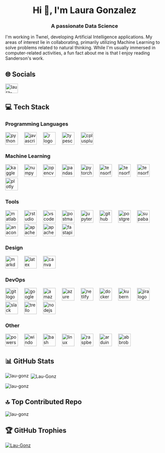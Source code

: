 <h1 align="center">Hi 👋, I'm Laura Gonzalez</h1>
<h3 align="center">A passionate Data Science</h3>

I'm working in Twnel, developing Artificial Intelligence applications. My areas of interest lie in collaborating, primarily utilizing Machine Learning to solve problems related to natural thinking. While I'm usually immersed in computer-related activities, a fun fact about me is that I enjoy reading Sanderson's work.<br>

## 🌐 Socials
<p align="left">
<a href="https://linkedin.com/in/laura-valentina" target="blank"><img align="center" src="https://raw.githubusercontent.com/rahuldkjain/github-profile-readme-generator/master/src/images/icons/Social/linked-in-alt.svg" alt="laura-valentina" height="30" width="40" /></a>
</p>

## 💻 Tech Stack

### Programming Languages

<div align="left">
  <img src="https://skillicons.dev/icons?i=py" height="40" alt="python logo"  />
  <img width="12" />
  
  <img src="https://skillicons.dev/icons?i=js" height="40" alt="javascript logo"  />
  <img width="12" />
  
  <img src="https://skillicons.dev/icons?i=r" height="40" alt="r logo"  />
  <img width="12" />
  
  <img src="https://cdn.simpleicons.org/typescript/3178C6" height="40" alt="typescript logo"  />
  <img width="12" />
  
  <img src="https://skillicons.dev/icons?i=cpp" height="40" alt="cplusplus logo"  />
  <img width="12" />  
</div>

### Machine Learning

<div align="left">
  <img src="https://cdn.simpleicons.org/kaggle/20BEFF" height="40" alt="kaggle logo"  />
  <img width="12" />
  
  <img src="https://cdn.jsdelivr.net/gh/devicons/devicon/icons/numpy/numpy-original.svg" height="40" alt="numpy logo"  />
  <img width="12" />
  
  <img src="https://cdn.jsdelivr.net/gh/devicons/devicon/icons/opencv/opencv-original.svg" height="40" alt="opencv logo"  />
  <img width="12" />
  
  <img src="https://cdn.jsdelivr.net/gh/devicons/devicon/icons/pandas/pandas-original.svg" height="40" alt="pandas logo"  />
  <img width="12" />
  
  <img src="https://skillicons.dev/icons?i=pytorch" height="40" alt="pytorch logo"  />
  <img width="12" />
  
  <img src="https://skillicons.dev/icons?i=tensorflow" height="40" alt="tensorflow logo"  />
  <img width="12" />

  <img src="https://upload.wikimedia.org/wikipedia/commons/0/05/Scikit_learn_logo_small.svg" height="40" alt="tensorflow logo"  />
  <img width="12" />

  <img src="https://seaborn.pydata.org/_images/logo-mark-lightbg.svg" height="40" alt="tensorflow logo"  />
  <img width="12" />

  <img src="https://www.vectorlogo.zone/logos/plotly/plotly-icon.svg" height="40" alt="plotly logo"  />
  <img width="12" />
</div>

[//]: # (falta: keras, scipy)

### Tools

<div align="left">
  <img src="https://skillicons.dev/icons?i=matlab" height="40" alt="matlab logo"  />
  <img width="12" />

  <img src="https://cdn.simpleicons.org/rstudio/75AADB" height="40" alt="rstudio logo"  />
  <img width="12" />
  
  <img src="https://skillicons.dev/icons?i=vscode" height="40" alt="vscode logo"  />
  <img width="12" />

  <img src="https://skillicons.dev/icons?i=postman" height="40" alt="postman logo"  />
  <img width="12" />
  
  <img src="https://cdn.simpleicons.org/jupyter/F37626" height="40" alt="jupyter logo"  />
  <img width="12" />

  <img src="https://skillicons.dev/icons?i=github" height="40" alt="github logo"  />
  <img width="12" />
  
  <img src="https://skillicons.dev/icons?i=postgres" height="40" alt="postgresql logo"  />
  <img width="12" />

  <img src="https://skillicons.dev/icons?i=supabase" height="40" alt="supabase logo"  />
  <img width="12" />

  <img src="https://cdn.simpleicons.org/anaconda/44A833" height="40" alt="anaconda logo"  />
  <img width="12" />

  <img src="https://www.vectorlogo.zone/logos/apache_hadoop/apache_hadoop-icon.svg" height="40" alt="apache hadoop logo"  />
  <img width="12" />  

  <img src="https://www.vectorlogo.zone/logos/apache_spark/apache_spark-icon.svg" height="40" alt="apache spark logo"  />
  <img width="12" />  
  
  <img src="https://skillicons.dev/icons?i=fastapi" height="40" alt="fastapi logo"  />
  <img width="12" />
</div>

### Design

<div align="left">
  <img src="https://skillicons.dev/icons?i=md" height="40" alt="markdown logo"  />
  <img width="12" />
  
  <img src="https://cdn.simpleicons.org/latex/008080" height="40" alt="latex logo"  />
  <img width="12" />

  <img src="https://cdn.simpleicons.org/canva/00C4CC" height="40" alt="canva logo"  />
  <img width="12" />
</div>

### DevOps

<div align="left">
  <img src="https://skillicons.dev/icons?i=git" height="40" alt="git logo"  />
  <img width="12" />

  <img src="https://skillicons.dev/icons?i=gcp" height="40" alt="googlecloud logo"  />
  <img width="12" />
  
  <img src="https://skillicons.dev/icons?i=aws" height="40" alt="amazonwebservices logo"  />
  <img width="12" />
  
  <img src="https://skillicons.dev/icons?i=azure" height="40" alt="azure logo"  />
  <img width="12" />

  <img src="https://cdn.simpleicons.org/netlify/00C7B7" height="40" alt="netlify logo"  />
  <img width="12" />

  <img src="https://skillicons.dev/icons?i=docker" height="40" alt="docker logo"  />
  <img width="12" />

  <img src="https://skillicons.dev/icons?i=kubernetes" height="40" alt="kubernetes logo"  />
  <img width="12" />

  <img src="https://cdn.simpleicons.org/jira/0052CC" height="40" alt="jira logo"  />
  <img width="12" />
  
  <img src="https://cdn.jsdelivr.net/gh/devicons/devicon/icons/slack/slack-original.svg" height="40" alt="slack logo"  />
  <img width="12" />
  
  <img src="https://cdn.jsdelivr.net/gh/devicons/devicon/icons/trello/trello-plain.svg" height="40" alt="trello logo"  />
  <img width="12" />

  <img src="https://cdn.jsdelivr.net/gh/devicons/devicon/icons/nodejs/nodejs-original.svg" height="40" alt="nodejs logo"  />
  <img width="12" />
</div>


### Other

<div align="left">
  <img src="https://skillicons.dev/icons?i=powershell" height="40" alt="powershell logo"  />
  <img width="12" />

  <img src="https://cdn.jsdelivr.net/gh/devicons/devicon/icons/windows8/windows8-original.svg" height="40" alt="windows8 logo"  />
  <img width="12" />

  <img src="https://skillicons.dev/icons?i=bash" height="40" alt="bash logo"  />
  <img width="12" />
  
  <img src="https://skillicons.dev/icons?i=linux" height="40" alt="linux logo"  />
  <img width="12" />
  
  <img src="https://skillicons.dev/icons?i=raspberrypi" height="40" alt="raspberrypi logo"  />
  <img width="12" />
  
  <img src="https://skillicons.dev/icons?i=arduino" height="40" alt="arduino logo"  />
  <img width="12" />

  <img src="https://skillicons.dev/icons?i=bots" height="40" alt="abbrobotstudio logo"  />
  <img width="12" />
</div>

## 📊 GitHub Stats

<p><img align="left" src="https://github-readme-stats.vercel.app/api/top-langs?username=Lau-Gonz&show_icons=true&locale=en&layout=compact&theme=tokyonight&hide_border=true" alt="lau-gonz" /></p>

<p>&nbsp;<img align="center" src="https://github-readme-stats.vercel.app/api?username=Lau-Gonz&show_icons=true&locale=en&rank_icon=github&theme=tokyonight&hide_border=true&include_all_commits=true&count_private=true" alt="Lau-Gonz" /></p>

<p><img align="center" src="https://github-readme-streak-stats.herokuapp.com/?user=lau-gonz&theme=tokyonight&hide_border=true" alt="lau-gonz" /></p>

## 🔝 Top Contributed Repo
<p><img align="center" src="https://github-contributor-stats.vercel.app/api?username=lau-gonz&limit=5&theme=tokyonight&combine_all_yearly_contributions=true&hide_border=true" alt="lau-gonz" /></p>


## 🏆 GitHub Trophies
<p align="left"> <a href="https://github.com/ryo-ma/github-profile-trophy"><img src="https://github-profile-trophy.vercel.app/?username=Lau-Gonz&theme=tokyonight&no-frame=true&no-bg=true&margin-w=4" alt="Lau-Gonz" /></a> </p>
